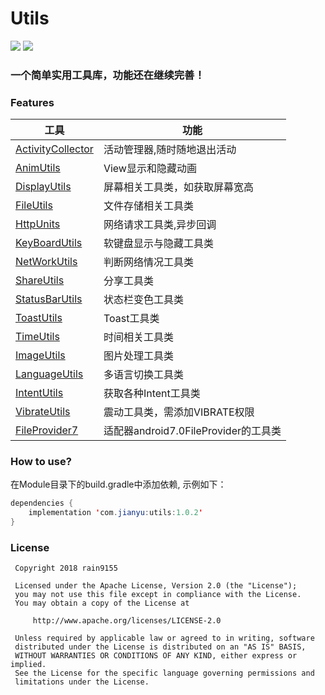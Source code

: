 # Utils
[![](https://jitpack.io/v/rain9155/RUtils.svg)](https://jitpack.io/#rain9155/RUtils) 
[![](license.png)](http://www.apache.org/licenses/LICENSE-2.0)

### 一个简单实用工具库，功能还在继续完善！
### Features
|工具|功能|
|--|--|
|[ActivityCollector](utils/src/main/java/com/example/utils/ActivityCollector.java)|活动管理器,随时随地退出活动|
|[AnimUtils](utils/src/main/java/com/example/utils/AnimUtils.java)|View显示和隐藏动画|
|[DisplayUtils](utils/src/main/java/com/example/utils/DisplayUtils.java)|屏幕相关工具类，如获取屏幕宽高|
|[FileUtils](utils/src/main/java/com/example/utils/FileUtils.java)|文件存储相关工具类|
|[HttpUnits](utils/src/main/java/com/example/utils/HttpUnits.java)|网络请求工具类,异步回调|
|[KeyBoardUtils](utils/src/main/java/com/example/utils/KeyBoardUtils.java)|软键盘显示与隐藏工具类|
|[NetWorkUtils](utils/src/main/java/com/example/utils/NetWorkUtils.java)|判断网络情况工具类|
|[ShareUtils](utils/src/main/java/com/example/utils/ShareUtils.java)|分享工具类|
|[StatusBarUtils](utils/src/main/java/com/example/utils/StatusBarUtils.java)|状态栏变色工具类|
|[ToastUtils](utils/src/main/java/com/example/utils/ToastUtils.java)|Toast工具类|
|[TimeUtils](utils/src/main/java/com/example/utils/TimeUtils.java)|时间相关工具类|
|[ImageUtils](utils/src/main/java/com/example/utils/ImageUtils.java)|图片处理工具类|
|[LanguageUtils](utils/src/main/java/com/example/utils/LanguageUtils.java)|多语言切换工具类|
|[IntentUtils](utils/src/main/java/com/example/utils/IntentUtils.java)|获取各种Intent工具类|
|[VibrateUtils](utils/src/main/java/com/example/utils/VibrateUtils.java)|震动工具类，需添加VIBRATE权限|
|[FileProvider7](utils/src/main/java/com/example/utils/FileProvider7.java)|适配器android7.0FileProvider的工具类|
### How to use?

在Module目录下的build.gradle中添加依赖, 示例如下：
```java
dependencies {
    implementation 'com.jianyu:utils:1.0.2'
}

```

### License
```
 Copyright 2018 rain9155
 
 Licensed under the Apache License, Version 2.0 (the "License");
 you may not use this file except in compliance with the License.
 You may obtain a copy of the License at

     http://www.apache.org/licenses/LICENSE-2.0

 Unless required by applicable law or agreed to in writing, software
 distributed under the License is distributed on an "AS IS" BASIS,
 WITHOUT WARRANTIES OR CONDITIONS OF ANY KIND, either express or implied.
 See the License for the specific language governing permissions and
 limitations under the License.
```
